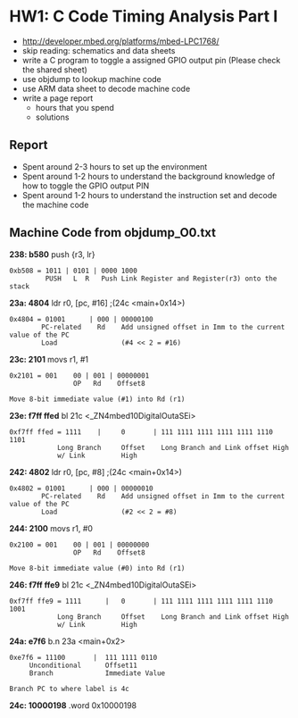 # HW1: C Code Timing Analysis Part I

  - http://developer.mbed.org/platforms/mbed-LPC1768/
  - skip reading: schematics and data sheets
  - write a C program to toggle a assigned GPIO output pin
    (Please check the shared sheet)
  - use objdump to lookup machine code
  - use ARM data sheet to decode machine code
  - write a page report
    - hours that you spend
    - solutions 

## Report

  - Spent around 2-3 hours to set up the environment
  - Spent around 1-2 hours to understand the background knowledge of how to toggle the GPIO output PIN	
  - Spent around 1-2 hours to understand the instruction set and decode the machine code

## Machine Code from objdump_O0.txt

**238:	b580**    push    {r3, lr}

	0xb508 = 1011 | 0101 | 0000 1000
		 	 PUSH   L  R   Push Link Register and Register(r3) onto the stack

**23a:	4804**    ldr     r0, [pc, #16]	;(24c <main+0x14>)

	0x4804 = 01001		| 000 | 00000100
		 	PC-related	  Rd	Add unsigned offset in Imm to the current value of the PC	
		 	Load				(#4 << 2 = #16)

**23c:	2101**    movs    r1, #1

	0x2101 = 001	00 | 001 | 00000001
			 		OP   Rd    Offset8

	Move 8-bit immediate value (#1) into Rd (r1)

**23e:	f7ff ffed**    bl    21c <_ZN4mbed10DigitalOutaSEi>

	0xf7ff ffed = 1111 	  | 	0 		| 111 1111 1111 1111 1111 1110 1101
		      	Long Branch		Offset	  Long Branch and Link offset High
		      	w/ Link			High

**242:	4802**    ldr    r0, [pc, #8]	;(24c <main+0x14>)

	0x4802 = 01001		| 000 | 00000010
		 	PC-related	  Rd	Add unsigned offset in Imm to the current value of the PC	
		 	Load				(#2 << 2 = #8)

**244:	2100**    movs    r1, #0

	0x2100 = 001	00 | 001 | 00000000
			 		OP   Rd    Offset8

	Move 8-bit immediate value (#0) into Rd (r1)

**246:	f7ff ffe9**    bl    21c <_ZN4mbed10DigitalOutaSEi>

	0xf7ff ffe9 = 1111 	    | 	0 		| 111 1111 1111 1111 1111 1110 1001
		      	Long Branch		Offset	  Long Branch and Link offset High
		      	w/ Link			High

**24a:	e7f6**    b.n     23a <main+0x2>

	0xe7f6 = 11100 		 | 	111 1111 0110
		 Unconditional	   	Offset11	
		 Branch		   	  	Immediate Value

	Branch PC to where label is 4c

**24c:	10000198**    .word    0x10000198




